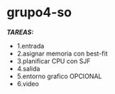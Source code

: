 # grupo4-so
***TAREAS:***
* 1.entrada
* 2.asignar memoria con best-fit
* 3.planificar CPU con SJF
* 4.salida
* 5.entorno grafico OPCIONAL
* 6.video
